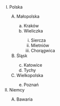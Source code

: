 <html>
<head>
</head>

<body>


<ol type=I>
<li>Polska</li>
	<ol type=A>
  <li>Małopolska</li>
	<ol type=a>
		<li>Kraków</li>
		<li>Wieliczka</li>
		<ol type=i>
			<li>Siercza</li>
			<li>Mietniów</li>
			<li>Chorągwica</li>
		</ol>
	</ol>
	<li>Śląsk</li>
	<ol type=a start=3>
		<li>Katowice</li>
		<li>Tychy</li>
	</ol>
	<li>Wielkopolska</li>
	<ol type=a start=5>
		<li>Poznań</li>
	</ol>
	</ol>
  	
<li>Niemcy</li>
<ol type=A>
	<li>Bawaria</li>
</ol>
  
</ol>



</body>
</html>
